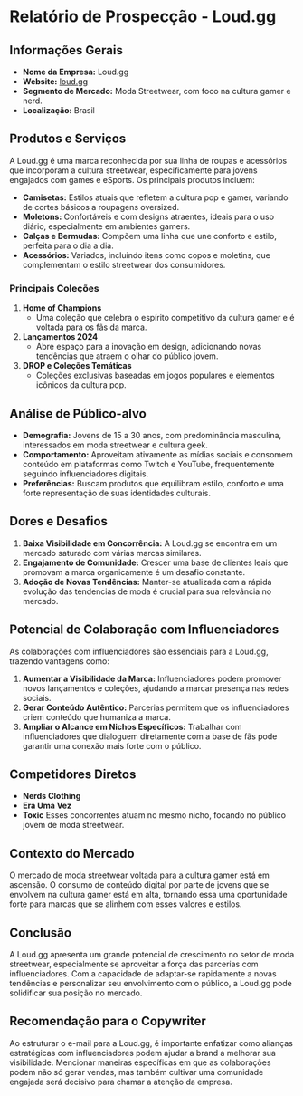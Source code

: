 # Relatório de Prospecção - Loud.gg

## Informações Gerais
- **Nome da Empresa:** Loud.gg
- **Website:** [loud.gg](http://www.loud.gg)
- **Segmento de Mercado:** Moda Streetwear, com foco na cultura gamer e nerd.
- **Localização:** Brasil

## Produtos e Serviços
A Loud.gg é uma marca reconhecida por sua linha de roupas e acessórios que incorporam a cultura streetwear, especificamente para jovens engajados com games e eSports. Os principais produtos incluem:
- **Camisetas:** Estilos atuais que refletem a cultura pop e gamer, variando de cortes básicos a roupagens oversized.
- **Moletons:** Confortáveis e com designs atraentes, ideais para o uso diário, especialmente em ambientes gamers.
- **Calças e Bermudas:** Compõem uma linha que une conforto e estilo, perfeita para o dia a dia.
- **Acessórios:** Variados, incluindo itens como copos e moletins, que complementam o estilo streetwear dos consumidores.

### Principais Coleções
1. **Home of Champions**
   - Uma coleção que celebra o espírito competitivo da cultura gamer e é voltada para os fãs da marca.
2. **Lançamentos 2024**
   - Abre espaço para a inovação em design, adicionando novas tendências que atraem o olhar do público jovem.
3. **DROP e Coleções Temáticas**
   - Coleções exclusivas baseadas em jogos populares e elementos icônicos da cultura pop.

## Análise de Público-alvo
- **Demografia:** Jovens de 15 a 30 anos, com predominância masculina, interessados em moda streetwear e cultura geek.
- **Comportamento:** Aproveitam ativamente as mídias sociais e consomem conteúdo em plataformas como Twitch e YouTube, frequentemente seguindo influenciadores digitais.
- **Preferências:** Buscam produtos que equilibram estilo, conforto e uma forte representação de suas identidades culturais.

## Dores e Desafios
1. **Baixa Visibilidade em Concorrência:** A Loud.gg se encontra em um mercado saturado com várias marcas similares.
2. **Engajamento de Comunidade:** Crescer uma base de clientes leais que promovam a marca organicamente é um desafio constante.
3. **Adoção de Novas Tendências:** Manter-se atualizada com a rápida evolução das tendencias de moda é crucial para sua relevância no mercado.

## Potencial de Colaboração com Influenciadores
As colaborações com influenciadores são essenciais para a Loud.gg, trazendo vantagens como:
1. **Aumentar a Visibilidade da Marca:** Influenciadores podem promover novos lançamentos e coleções, ajudando a marcar presença nas redes sociais.
2. **Gerar Conteúdo Autêntico:** Parcerias permitem que os influenciadores criem conteúdo que humaniza a marca.
3. **Ampliar o Alcance em Nichos Específicos:** Trabalhar com influenciadores que dialoguem diretamente com a base de fãs pode garantir uma conexão mais forte com o público.

## Competidores Diretos
- **Nerds Clothing**
- **Era Uma Vez**
- **Toxic**
Esses concorrentes atuam no mesmo nicho, focando no público jovem de moda streetwear.

## Contexto do Mercado
O mercado de moda streetwear voltada para a cultura gamer está em ascensão. O consumo de conteúdo digital por parte de jovens que se envolvem na cultura gamer está em alta, tornando essa uma oportunidade forte para marcas que se alinhem com esses valores e estilos.

## Conclusão
A Loud.gg apresenta um grande potencial de crescimento no setor de moda streetwear, especialmente se aproveitar a força das parcerias com influenciadores. Com a capacidade de adaptar-se rapidamente a novas tendências e personalizar seu envolvimento com o público, a Loud.gg pode solidificar sua posição no mercado.

## Recomendação para o Copywriter
Ao estruturar o e-mail para a Loud.gg, é importante enfatizar como alianças estratégicas com influenciadores podem ajudar a brand a melhorar sua visibilidade. Mencionar maneiras específicas em que as colaborações podem não só gerar vendas, mas também cultivar uma comunidade engajada será decisivo para chamar a atenção da empresa.